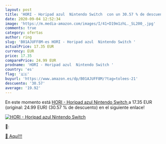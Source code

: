 ```yaml
---
layout: post
title: 'HORI - Horipad azul  Nintendo Switch  con un 30.57 % de descuento'
date: 2020-09-04 12:52:34
image: 'https://m.media-amazon.com/images/I/41+D19m1zhL._SL200_.jpg'
comments: true
category: ofertas
author: ring
slug: 'B01AJUFF8M-es HORI - Horipad azul  Nintendo Switch '
actualPrice: 17.35 EUR
currency: EUR
price: 17.35
comparePrice: 24.99 EUR
prodname: 'HORI - Horipad azul  Nintendo Switch '
country: 'es'
flag: '🇪🇸'
buyurl: 'https://www.amazon.es/dp/B01AJUFF8M/?tag=tolees-21'
descuento: '30.57'
average: '19.92'
---
```


En este momento está [HORI - Horipad azul  Nintendo Switch ](https://www.amazon.es/dp/B01AJUFF8M/?tag=tolees-21) a 17.35 EUR (original: 24.99 EUR) (30.57 %  de descuento) en el siguiente enlace!

[![HORI - Horipad azul  Nintendo Switch ](https://m.media-amazon.com/images/I/41+D19m1zhL._SL200_.jpg)](https://www.amazon.es/dp/B01AJUFF8M/?tag=tolees-21)

🔎:


[🛒 Aquí!!!](https://www.amazon.es/dp/B01AJUFF8M/?tag=tolees-21)
